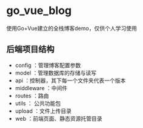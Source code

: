 # go_vue_blog
使用Go+Vue建立的全栈博客demo，仅供个人学习使用

## 后端项目结构
- config ：管理博客配置参数
- model ：管理数据库的存储与读写
- api ：控制器，其下每一个文件夹代表一个版本
- middleware ：中间件
- routes ：路由
- utils ： 公共功能包
- upload ：文件上传目录
- web ：前端页面、静态资源托管目录
